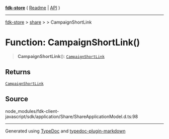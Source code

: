 [**fdk-store**](../../../README.md) ( [Readme](../../../README.md) \| [API](../../../API.md) )

---

[fdk-store](../../../API.md) > [share](../../README.md) > [<internal>](../README.md) > CampaignShortLink

# Function: CampaignShortLink()

> **CampaignShortLink**(): [`CampaignShortLink`](../type-aliases/type-alias.CampaignShortLink.md)

## Returns

[`CampaignShortLink`](../type-aliases/type-alias.CampaignShortLink.md)

## Source

node_modules/fdk-client-javascript/sdk/application/Share/ShareApplicationModel.d.ts:98

---

Generated using [TypeDoc](https://typedoc.org/) and [typedoc-plugin-markdown](https://www.npmjs.com/package/typedoc-plugin-markdown)
